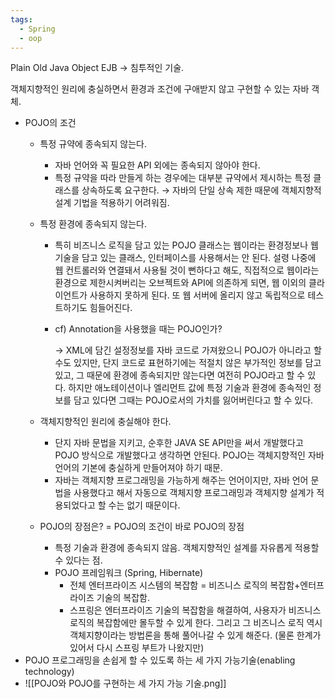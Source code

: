 ```yaml
---
tags:
  - Spring
  - oop
---
```

Plain Old Java Object EJB → 침투적인 기술.

객체지향적인 원리에 충실하면서 환경과 조건에 구애받지 않고 구현할 수 있는 자바 객체.

- POJO의 조건
    - 특정 규약에 종속되지 않는다.
        
        - 자바 언어와 꼭 필요한 API 외에는 종속되지 않아야 한다.
        - 특정 규약을 따라 만들게 하는 경우에는 대부분 규약에서 제시하는 특정 클래스를 상속하도록 요구한다. → 자바의 단일 상속 제한 때문에 객체지향적 설계 기법을 적용하기 어려워짐.
    - 특정 환경에 종속되지 않는다.
        
        - 특히 비즈니스 로직을 담고 있는 POJO 클래스는 웹이라는 환경정보나 웹 기술을 담고 있는 클래스, 인터페이스를 사용해서는 안 된다. 설령 나중에 웹 컨트롤러와 연결돼서 사용될 것이 뻔하다고 해도, 직접적으로 웹이라는 환경으로 제한시켜버리는 오브젝트와 API에 의존하게 되면, 웹 이외의 클라이언트가 사용하지 못하게 된다. 또 웹 서버에 올리지 않고 독립적으로 테스트하기도 힘들어진다.
            
        - cf) Annotation을 사용했을 때는 POJO인가?
            
            → XML에 담긴 설정정보를 자바 코드로 가져왔으니 POJO가 아니라고 할 수도 있지만, 단지 코드로 표현하기에는 적절치 않은 부가적인 정보를 담고 있고, 그 때문에 환경에 종속되지만 않는다면 여전히 POJO라고 할 수 있다. 하지만 애노테이션이나 엘리먼트 값에 특정 기술과 환경에 종속적인 정보를 담고 있다면 그때는 POJO로서의 가치를 잃어버린다고 할 수 있다.
            
    - 객체지향적인 원리에 충실해야 한다.
        
        - 단지 자바 문법을 지키고, 순후한 JAVA SE API만을 써서 개발했다고 POJO 방식으로 개발했다고 생각하면 안된다. POJO는 객체지향적인 자바 언어의 기본에 충실하게 만들어져야 하기 때문.
        - 자바는 객체지향 프로그래밍을 가능하게 해주는 언어이지만, 자바 언어 문법을 사용했다고 해서 자동으로 객체지향 프로그래밍과 객체지향 설계가 적용되었다고 할 수는 없기 때문이다.
    - POJO의 장점은? = POJO의 조건이 바로 POJO의 장점
        
        - 특정 기술과 환경에 종속되지 않음. 객체지향적인 설계를 자유롭게 적용할 수 있다는 점.
        - POJO 프레임워크 (Spring, Hibernate)
            - 전체 엔터프라이즈 시스템의 복잡함 = 비즈니스 로직의 복잡함+엔터프라이즈 기술의 복잡함.
            - 스프링은 엔터프라이즈 기술의 복잡함을 해결하여, 사용자가 비즈니스 로직의 복잡함에만 몰두할 수 있게 한다. 그리고 그 비즈니스 로직 역시 객체지향이라는 방법론을 통해 풀어나갈 수 있게 해준다. (물론 한계가 있어서 다시 스프링 부트가 나왔지만)
- POJO 프로그래밍을 손쉽게 할 수 있도록 하는 세 가지 가능기술(enabling technology)
- ![[POJO와 POJO를 구현하는 세 가지 가능 기술.png]]